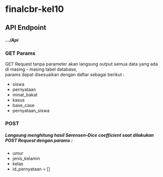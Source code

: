 # finalcbr-kel10

<h2>API Endpoint</h1>
<h5>.../Api</h5>

<h3>GET Params</h3>
<p>GET Request tanpa parameter akan langsung output semua data yang ada di masing - masing tabel database, <br> params dapat disesuaikan dengan daftar sebagai berikut :</p>
<ul>
  <li>siswa</li>
  <li>pernyataan</li>
  <li>minat_bakat</li>
  <li>kasus</li>
  <li>base_case</li>
  <li>pernyataan_siswa</li>
</ul>

<h3>POST</h3>
<h5>Langsung menghitung hasil Sørensen–Dice coefficient saat dilakukan POST Request dengan params :</h5>
<ul>
  <li>umur</li>
  <li>jenis_kelamin</li>
  <li>kelas</li>
  <li>id_pernyataan = []</li>
</ul>
